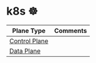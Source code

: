 # k8s :wheel_of_dharma: 

| Plane Type | Comments |
|------------|----------|
| [Control Plane](control-plane.md) | | 
| [Data Plane](data-plane.md) | | 
